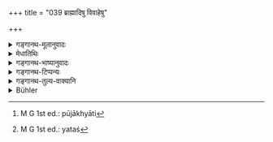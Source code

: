 +++
title = "039 ब्राह्मादिषु विवाहेषु"

+++

<details><summary>गङ्गानथ-मूलानुवादः</summary>

Only from the four marriages mentioned successively, beginning with the Brāhma, are born sons endowed with Brahmic glory and respected by cultured persons.—(39)
</details>

<details><summary>मेधातिथिः</summary>

"प्रसवे च गुणागुणान्" (म्ध् ३.२२) इत्य् उक्तम्, तद् इदम् । **अनुपूर्वशः-** आनुपूर्व्येणेत्य् अस्मिन्न् अर्थे स्मृतिकारैः प्रयुज्यते । श्रुताध्ययनविज्ञानसंपत्तिनिमित्ते च पूजाख्याती[^१०२] ब्रह्मवर्चसम् । तद्वन्तो **ब्रह्मवर्चसिनः** । इन्नन्तो ऽयम् । **शिष्टानां संमता** अनुमता अगर्ह्या अद्विष्टाः प्रिया इति यावत् । अतश्[^१०३] चामत्यर्थत्वान् मतिभुद्धीत्य् (च्ड़्। पाण् ३.२.१८८) अस्याविषयत्वेन, "क्तेन च पूजायाम्" (पाण् २.२.१२) इत्य् एतेन नास्ति समासप्रतिषेधः । संबन्धसामान्यविवक्षायां च षष्ठी ॥ ३.३९ ॥


[^१०३]:
     M G 1st ed.: yataś


[^१०२]:
     M G 1st ed.: pūjākhyāti
</details>

<details><summary>गङ्गानथ-भाष्यानुवादः</summary>

In verse 22, it has been asserted that the author was going to describe ‘the good and bad points of offsprings;’ this is what is being done now.

‘*Anupūrvaśaḥ*’ (successively) is an expression that authors of *Smṛtis* use in the sense of ‘*ānupurvyeṇa*.’

The honour and fame that one receives by virtue of his learning, knowledge and superior wisdom, are called ‘Brahmic glory;’ those possessed of this are called ‘endowed with Brahmic glory,’ The term ends in the Possessive affix ‘*in*.’

‘*Respected by cultured persons*’—favoured, not hated, not ill-treated;
*i.e*, liked. Inasmuch as the root in ‘*sammata*’ does not signify
*thinking*, it does not fall under Pāṇini’s Sūtṛa.3. 2. 188; and hence
the compounding does not become precluded by Pāṇiṇi 2. 2. 12; and the genitive ending in ‘*śiṣṭa*’ denotes mere relationship in general.—(39)
</details>

<details><summary>गङ्गानथ-टिप्पन्यः</summary>

‘*Śiṣṭa*’—defined under 12. 109.

This verse is quoted in *Parāśaramādhava* (Ācāra, p. 487); and in
*Vīramitrodaya* (Saṃskāra, p. 865), which says that this describes the
results accruing from the different forms of marriage.

It is quoted in *Aparārka* (p. 117) along with verses 40 and 41, which adds that all this pertains to the Brāhmaṇa;—in *Hemādri* (Dāna, p. 683);—in *Smṛticandrikā*, (Saṃskāra, p. 230);—and in *Saṃskāramayūkha* (p. 99).
</details>

<details><summary>गङ्गानथ-तुल्य-वाक्यानि</summary>

**(verses 3.39-42)  
**

*Viṣṇu* (24.34-37).—‘He who gives his girl in marriage by the Brāhma
form goes to the regions of Brahman; by the Daiva, to Heaven; by the Ārṣa, to the regions of Viṣṇu; by the Prājāpatya, to the regions of the gods; and by the *Gāndharva* form, one goes to the region of the Gandharvas.’

*Baudhāyana* (1.11.17).—‘It is well known that as the marriage-forms, so
the offspring.’

*Āpastamba-Dharmasūtra* (2.12.4).—‘To the extent that the form of
marriage is the right one, to that same extent is the offspring born thereof of the right kind.’

*Yama* (Vīramitrodaya-Saṃskāra, p. 865).—\[Reproduces the words of
Manu.\]

*Dakṣa* (Vīramitrodaya-Saṃskāra, p. 866).—‘The reward accruing from the
marrying of a girl by the right form is double in the case of her being given to a Brāhmaṇa; a hundred-thousandfold in that of her being given to a learned Brāhmaṇa; and endless in that of her being given to a thoroughly learned Brāhmaṇa.’
</details>

<details><summary>Bühler</summary>

039	From the four marriages, (enumerated) successively, which begin with the Brahma rite spring sons, radiant with knowledge of the Veda and honoured by the Sishtas (good men).
</details>
